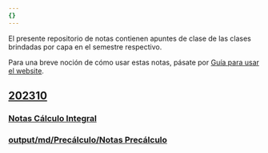 ```yaml
---
{}
---
```

   
El presente repositorio de notas contienen apuntes de clase de las clases brindadas por capa en el semestre respectivo.   
   
Para una breve noción de cómo usar estas notas, pásate por [Guía para usar el website](./Gu%C3%ADa%20para%20usar%20el%20website.md).   
   
## [202310](./202310/202310.md)   
   
### [Notas Cálculo Integral](./202310/C%C3%A1lculo%20Integral/Notas%20C%C3%A1lculo%20Integral.md)   
### [output/md/Precálculo/Notas Precálculo](./output/md/output/md/output/md/output/md/output/md/Prec%C3%A1lculo/Notas%20Prec%C3%A1lculo.md)